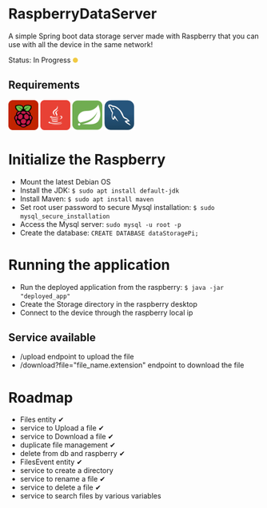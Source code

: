 # RaspberryDataServer
A simple Spring boot data storage server made with Raspberry that you can use with all the device in the same network!

Status: In Progress <img src="https://github.com/SbrakkDev/iconeReadme/blob/main/In_progress.png" alt = "In Progress" width="10" height="10">

## Requirements

 <img src="https://github.com/SbrakkDev/iconeReadme/blob/main/Raspberry.png" alt = "Raspberry" width="60" height="60"> <img src="https://github.com/SbrakkDev/iconeReadme/blob/main/java.png" alt="java" width="60" height="60"> <img src="https://github.com/SbrakkDev/iconeReadme/blob/main/Spring.png" alt = "Spring" width="60" height="60"> <img src="https://github.com/SbrakkDev/iconeReadme/blob/main/Mysql.png" alt="MySql" width="60" height="60">  

# Initialize the Raspberry

- Mount the latest Debian OS
- Install the JDK: ```$ sudo apt install default-jdk```
- Install Maven: ```$ sudo apt install maven```
- Set root user password to secure Mysql installation: ```$ sudo mysql_secure_installation```
- Access the Mysql server: ```sudo mysql -u root -p```
- Create the database: ```CREATE DATABASE dataStoragePi;```

# Running the application

- Run the deployed application from the raspberry: ```$ java -jar "deployed_app"```
- Create the Storage directory in the raspberry desktop
- Connect to the device through the raspberry local ip

## Service available 
- /upload endpoint to upload the file
- /download?file="file_name.extension" endpoint to download the file


# Roadmap

- Files entity ✔
- service to Upload a file ✔
- service to Download a file ✔
- duplicate file management ✔
- delete from db and raspberry ✔
- FilesEvent entity ✔
- service to create a directory
- service to rename a file ✔
- service to delete a file ✔
- service to search files by various variables
